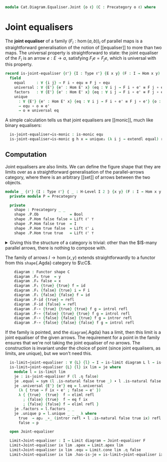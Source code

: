 <!--
```agda
open import Cat.Diagram.Limit.Base
open import Cat.Prelude

import Cat.Reasoning as Cat
```
-->

```agda
module Cat.Diagram.Equaliser.Joint {o ℓ} (C : Precategory o ℓ) where
```

<!--
```agda
open Functor
open Cat C
open _=>_
```
-->

# Joint equalisers

The **joint equaliser** of a family $(F_i : \hom(a, b))_i$ of parallel
maps is a straightforward generalisation of the notion of [[equaliser]]
to more than two maps. The universal property is straightforward to
state: the joint equaliser of the $F_i$ is an arrow $e : E \to a$,
satisfying $F_i e = F_j e$, which is universal with this property.

```agda
record is-joint-equaliser {ℓ'} {I : Type ℓ'} {E x y} (F : I → Hom x y) (equ : Hom E x) : Type (o ⊔ ℓ ⊔ ℓ') where
  field
    equal     : ∀ {i j} → F i ∘ equ ≡ F j ∘ equ
    universal : ∀ {E'} {e' : Hom E' x} (eq : ∀ i j → F i ∘ e' ≡ F j ∘ e') → Hom E' E
    factors   : ∀ {E'} {e' : Hom E' x} {eq : ∀ i j → F i ∘ e' ≡ F j ∘ e'} → equ ∘ universal eq ≡ e'
    unique
      : ∀ {E'} {e' : Hom E' x} {eq : ∀ i j → F i ∘ e' ≡ F j ∘ e'} {o : Hom E' E}
      → equ ∘ o ≡ e'
      → o ≡ universal eq
```

<!--
```agda
  unique₂
    : ∀ {E'} {e' : Hom E' x} {o1 o2 : Hom E' E}
    → (∀ i j → F i ∘ e' ≡ F j ∘ e')
    → equ ∘ o1 ≡ e'
    → equ ∘ o2 ≡ e'
    → o1 ≡ o2
  unique₂ eq p q = unique {eq = eq} p ∙ sym (unique q)
```
-->

A simple calculation tells us that joint equalisers are [[monic]], much
like binary equalisers:

```agda
  is-joint-equaliser→is-monic : is-monic equ
  is-joint-equaliser→is-monic g h x = unique₂ (λ i j → extendl equal) refl (sym x)
```

<!--
```agda
record Joint-equaliser {ℓ'} {I : Type ℓ'} {x y} (F : I → Hom x y) : Type (o ⊔ ℓ ⊔ ℓ') where
  field
    {apex} : Ob
    equ : Hom apex x
    has-is-je : is-joint-equaliser F equ
  open is-joint-equaliser has-is-je public

open is-joint-equaliser
```
-->

## Computation

Joint equalisers are also limits. We can define the figure shape that
they are limits over as a straightforward generalisation of the
parallel-arrows category, where there is an arbitrary [[set]] of arrows
between the two objects.

```agda
module _ {ℓ'} {I : Type ℓ'} ⦃ _ : H-Level I 2 ⦄ {x y} (F : I → Hom x y) where
  private module P = Precategory

  private
    shape : Precategory _ _
    shape .P.Ob              = Bool
    shape .P.Hom false false = Lift ℓ' ⊤
    shape .P.Hom false true  = I
    shape .P.Hom true false  = Lift ℓ' ⊥
    shape .P.Hom true true   = Lift ℓ' ⊤
```

<details>
<summary>Giving this the structure of a category is trivial: other than
the $I$-many parallel arrows, there is nothing to compose
with.</summary>

```agda
    shape .P.Hom-set true true = hlevel 2
    shape .P.Hom-set true false = hlevel 2
    shape .P.Hom-set false true = hlevel 2
    shape .P.Hom-set false false = hlevel 2
    shape .P.id {true} = _
    shape .P.id {false} = _
    shape .P._∘_ {true}  {true}  {true}  f g = lift tt
    shape .P._∘_ {false} {true}  {true}  f g = g
    shape .P._∘_ {false} {false} {true}  f g = f
    shape .P._∘_ {false} {false} {false} f g = lift tt
    shape .P.idr {true}  {true}  f = refl
    shape .P.idr {false} {true}  f = refl
    shape .P.idr {false} {false} f = refl
    shape .P.idl {true}  {true}  f = refl
    shape .P.idl {false} {true}  f = refl
    shape .P.idl {false} {false} f = refl
    shape .P.assoc {true}  {true}  {true}  {true}  f g h = refl
    shape .P.assoc {false} {true}  {true}  {true}  f g h = refl
    shape .P.assoc {false} {false} {true}  {true}  f g h = refl
    shape .P.assoc {false} {false} {false} {true}  f g h = refl
    shape .P.assoc {false} {false} {false} {false} f g h = refl
```

</details>

The family of arrows $I \to \hom(x, y)$ extends straightforwardly to a
functor from this `shape`{.Agda} category to $\cC$.

```agda
    diagram : Functor shape C
    diagram .F₀ true  = y
    diagram .F₀ false = x
    diagram .F₁ {true} {true} f = id
    diagram .F₁ {false} {true} i = F i
    diagram .F₁ {false} {false} f = id
    diagram .F-id {true} = refl
    diagram .F-id {false} = refl
    diagram .F-∘ {true} {true} {true} f g = introl refl
    diagram .F-∘ {false} {true} {true} f g = introl refl
    diagram .F-∘ {false} {false} {true} f g = intror refl
    diagram .F-∘ {false} {false} {false} f g = introl refl
```

If the family is pointed, and the `diagram`{.Agda} has a limit, then
this limit is a joint equaliser of the given arrows. The requirement for
a point in the family ensures that we're not taking the joint equaliser
of *no* arrows. The construction is invariant under the choice of point
(since joint equalisers, as limits, are unique), but we won't need this.

```agda
  is-limit→joint-equaliser : ∀ {L} {l} → I → is-limit diagram L l → is-joint-equaliser F (l .η false)
  is-limit→joint-equaliser {L} {l} ix lim = je where
    module l = is-limit lim
    je : is-joint-equaliser F (l .η false)
    je .equal = sym (l .is-natural false true _) ∙ l .is-natural false true _
    je .universal {E'} {e'} eq = l.universal
      (λ { true → F ix ∘ e' ; false → e' })
      λ { {true}  {true}  f → eliml refl
        ; {false} {true}  f → eq f ix
        ; {false} {false} f → eliml refl }
    je .factors = l.factors _ _
    je .unique p = l.unique _ _ _ λ where
      true  → ap₂ _∘_ (intror refl ∙ l .is-natural false true ix) refl ∙ pullr p
      false → p

  open Joint-equaliser

  Limit→Joint-equaliser : I → Limit diagram → Joint-equaliser F
  Limit→Joint-equaliser ix lim .apex = Limit.apex lim
  Limit→Joint-equaliser ix lim .equ = Limit.cone lim .η false
  Limit→Joint-equaliser ix lim .has-is-je = is-limit→joint-equaliser ix (Limit.has-limit lim)
```

